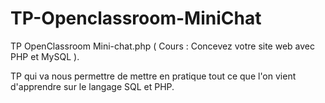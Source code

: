 # TP-Openclassroom-MiniChat
TP OpenClassroom Mini-chat.php ( Cours : Concevez votre site web avec PHP et MySQL ).

TP qui va nous permettre de mettre en pratique tout ce que l'on vient d'apprendre sur le langage SQL et PHP.
